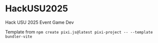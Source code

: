 # HackUSU2025
Hack USU 2025 Event Game Dev 

Template from `npm create pixi.js@latest pixi-project -- --template bundler-vite`